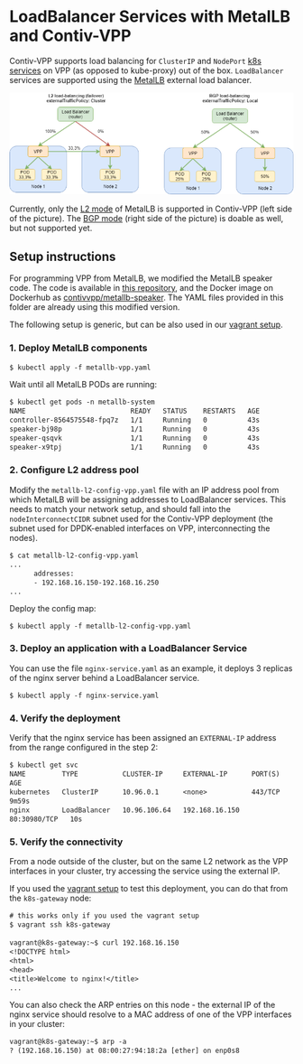 # LoadBalancer Services with MetalLB and Contiv-VPP

Contiv-VPP supports load balancing for 
`ClusterIP` and `NodePort` [k8s services](https://kubernetes.io/docs/concepts/services-networking/service/)
on VPP (as opposed to kube-proxy) out of the box. `LoadBalancer` services are supported
using the [MetalLB](https://metallb.universe.tf/) external load balancer.


[![MetalLB with Contiv-VPP](../../docs/img/metallb.png)](../../docs/img/metallb.svg)

Currently, only the [L2 mode](https://metallb.universe.tf/concepts/layer2/) of MetalLB is supported in Contiv-VPP
(left side of the picture). The [BGP mode](https://metallb.universe.tf/concepts/bgp/) 
(right side of the picture) is doable as well, but not supported yet.

## Setup instructions
For programming VPP from MetalLB, we modified the MetalLB speaker code. The code
is available in [this repository](https://github.com/ccnf/metallb), and the Docker image on Dockerhub as 
[contivvpp/metallb-speaker](https://hub.docker.com/r/contivvpp/metallb-speaker/). 
The YAML files provided in this folder are already using this modified version.

The following setup is generic, but can be also used in our [vagrant setup](../../vagrant/README.md).


### 1. Deploy MetalLB components
```
$ kubectl apply -f metallb-vpp.yaml
```

Wait until all MetalLB PODs are running:
```
$ kubectl get pods -n metallb-system       
NAME                          READY   STATUS    RESTARTS   AGE
controller-8564575548-fpq7z   1/1     Running   0          43s
speaker-bj98p                 1/1     Running   0          43s
speaker-qsqvk                 1/1     Running   0          43s
speaker-x9tpj                 1/1     Running   0          43s
```

### 2. Configure L2 address pool
Modify the `metallb-l2-config-vpp.yaml` file with an IP address pool from which MetalLB will be
assigning addresses to LoadBalancer services. This needs to match your network setup,
and should fall into the `nodeInterconnectCIDR` subnet used for the Contiv-VPP deployment
(the subnet used for DPDK-enabled interfaces on VPP, interconnecting the nodes).

```
$ cat metallb-l2-config-vpp.yaml
...
      addresses:
      - 192.168.16.150-192.168.16.250
...
```

Deploy the config map:
```
$ kubectl apply -f metallb-l2-config-vpp.yaml
```

### 3. Deploy an application with a LoadBalancer Service
You can use the file `nginx-service.yaml` as an example, it deploys
3 replicas of the nginx server behind a LoadBalancer service.
```
$ kubectl apply -f nginx-service.yaml
```

### 4. Verify the deployment
Verify that the nginx service has been assigned an `EXTERNAL-IP` address
from the range configured in the step 2:
```
$ kubectl get svc  
NAME         TYPE           CLUSTER-IP     EXTERNAL-IP      PORT(S)        AGE
kubernetes   ClusterIP      10.96.0.1      <none>           443/TCP        9m59s
nginx        LoadBalancer   10.96.106.64   192.168.16.150   80:30980/TCP   10s
```

### 5. Verify the connectivity
From a node outside of the cluster, but on the same L2 network as the VPP
interfaces in your cluster, try accessing the service using the external IP.

If you used the [vagrant setup](../../vagrant/README.md) to test this deployment,
you can do that from the `k8s-gateway` node:

```
# this works only if you used the vagrant setup
$ vagrant ssh k8s-gateway

vagrant@k8s-gateway:~$ curl 192.168.16.150
<!DOCTYPE html>
<html>
<head>
<title>Welcome to nginx!</title>
...
```

You can also check the ARP entries on this node - the external IP of the nginx service 
should resolve to a MAC address of one of the VPP interfaces in your cluster:
```
vagrant@k8s-gateway:~$ arp -a
? (192.168.16.150) at 08:00:27:94:18:2a [ether] on enp0s8
```
